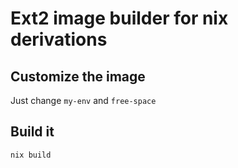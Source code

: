 # Ext2 image builder for nix derivations

## Customize the image

Just change `my-env` and `free-space`

## Build it

```bash
nix build
```

